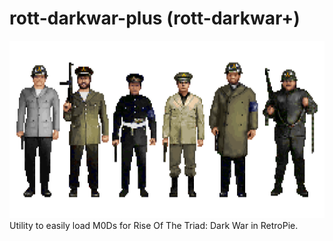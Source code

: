 # rott-darkwar-plus (rott-darkwar+)  
![rott-darkwar-plus.png](https://raw.githubusercontent.com/RapidEdwin08/rott-darkwar-plus/main/rott-darkwar-plus.png)  
Utility to easily load M0Ds for Rise Of The Triad: Dark War in RetroPie.  
